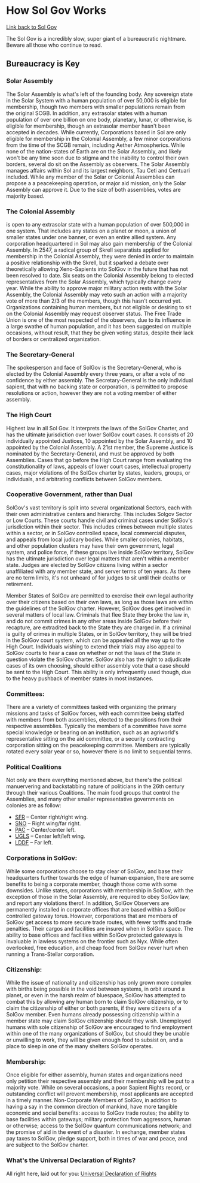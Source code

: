 # How Sol Gov Works

[Link back to Sol Gov](https://baystation12.net/lore/Organizations/Sol/Sol-Gov)

The Sol Gov is a incredibly slow, super giant of a bureaucratic nightmare. Beware all those who continue to read.

## Bureaucracy is Key

### Solar Assembly

The Solar Assembly is what's left of the founding body. Any sovereign state in the Solar System with a human population of over 50,000 is eligible for membership, though two members with smaller populations remain from the original SCGB. In addition, any extrasolar states with a human population of over one billion on one body, planetary, lunar, or otherwise, is eligible for membership, though an extrasolar member hasn't been accepted in decades. While currently, Corporations based in Sol are only eligible for membership in the Colonial Assembly, a few minor corporations from the time of the SCGB remain, including Aether Atmospherics. While none of the nation-states of Earth are on the Solar Assembly, and likely won't be any time soon due to stigma and the inability to control their own borders, several do sit on the Assembly as observers. The Solar Assembly manages affairs within Sol and its largest neighbors, Tau Ceti and Centuari included. While any member of the Solar or Colonial Assemblies can propose a a peacekeeping operation, or major aid mission, only the Solar Assembly can approve it. Due to the size of both assemblies, votes are majority based.


### The Colonial Assembly

is open to any extrasolar state with a human population of over 500,000 in one system. That includes any states on a planet or moon, a union of smaller states under one banner, or even an entire allied system. Any corporation headquartered in Sol may also gain membership of the Colonial Assembly. In 2547, a radical group of Skrell separatists applied for membership in the Colonial Assembly, they were denied in order to maintain a positive relationship with the Skrell, but it sparked a debate over theoretically allowing Xeno-Sapients into SolGov in the future that has not been resolved to date. Six seats on the Colonial Assembly belong to elected representatives from the Solar Assembly, which typically change every year. While the ability to approve major military action rests with the Solar Assembly, the Colonial Assembly may veto such an action with a majority vote of more than 2/3 of the members, though this hasn't occurred yet. Organizations containing human members, but not eligible or desiring to sit on the Colonial Assembly may request observer status. The Free Trade Union is one of the most respected of the observers, due to its influence in a large swathe of human population, and it has been suggested on multiple occasions, without result, that they be given voting status, despite their lack of borders or centralized organization.

### The Secretary-General

The spokesperson and face of SolGov is the Secretary-General, who is elected by the Colonial Assembly every three years, or after a vote of no confidence by either assembly. The Secretary-General is the only individual sapient, that with no backing state or corporation, is permitted to propose resolutions or action, however they are not a voting member of either assembly.

### The High Court

Highest law in all Sol Gov. It interprets the laws of the SolGov Charter, and has the ultimate jurisdiction over lower SolGov court cases. It consists of 20 individually appointed Justices, 10 appointed by the Solar Assembly, and 10 appointed by the Colonial Assembly. A 21st member, the Supreme Justice is nominated by the Secretary-General, and must be approved by both Assemblies. Cases that go before the High Court range from evaluating the constitutionality of laws, appeals of lower court cases, intellectual property cases, major violations of the SolGov charter by states, leaders, groups, or individuals, and arbitrating conflicts between SolGov members.

### Cooperative Government, rather than Dual

SolGov's vast territory is split into several organizational Sectors, each with their own administrative centers and hierarchy. This includes Solgov Sector or Low Courts. These courts handle civil and criminal cases under SolGov's jurisdiction within their sector. This includes crimes between multiple states within a sector, or in SolGov controlled space, local commercial disputes, and appeals from local judicary bodies. While smaller colonies, habitats, and other population clusters may have their own government, legal system, and police force, if these groups live inside SolGov territory, SolGov has the ultimate jurisdiction over legal matters that aren't within a member state. Judges are elected by SolGov citizens living within a sector unaffiliated with any member state, and server terms of ten years. As there are no term limits, it's not unheard of for judges to sit until their deaths or retirement.

Member States of SolGov are permitted to exercise their own legal authority over their citizens based on their own laws, as long as those laws are within the guidelines of the SolGov charter. However, SolGov does get involved in several matters of local law. Criminals that flee State they broke the law in, and do not commit crimes in any other areas inside SolGov before their recapture, are extradited back to the State they are charged in. If a criminal is guilty of crimes in multiple States, or in SolGov territory, they will be tried in the SolGov court system, which can be appealed all the way up to the High Court. Individuals wishing to extend their trials may also appeal to SolGov courts to hear a case on whether or not the laws of the State in question violate the SolGov charter. SolGov also has the right to adjudicate cases of its own choosing, should either assembly vote that a case should be sent to the High Court. This ability is only infrequently used though, due to the heavy pushback of member states in most instances.

### Committees: 

There are a variety of committees tasked with organizing the primary missions and tasks of SolGov forces, with each committee being staffed with members from both assemblies, elected to the positions from their respective assemblies. Typically the members of a committee have some special knowledge or bearing on an institution, such as an agriworld's representative sitting on the aid committee, or a security contracting corporation sitting on the peacekeeping committee. Members are typically rotated every solar year or so, however there is no limit to sequential terms.

### Political Coalitions

Not only are there everything mentioned above, but there's the political manuervering and backstabbing nature of politicians in the 26th century through their various Coalitions. The main food groups that control the Assemblies, and many other smaller representative governments on colonies are as follow:

* [SFR](https://baystatio12.net/lore/Organizations/Political%Coalitions/SFR) – Center right/right wing.
* [SNO](https://baystatio12.net/lore/Organizations/Political%Coalitions/SNO) – Right wing/far right.
* [PAC](https://baystatio12.net/lore/Organizations/Political%Coalitions/PAC) – Center/center left.
* [UGLS](https://baystatio12.net/lore/Organizations/Political%Coalitions/UGLS) – Center left/left wing.
* [LDDF](https://baystatio12.net/lore/Organizations/Political%Coalitions/LDDF) – Far left.


### Corporations in SolGov:

While some corporations choose to stay clear of SolGov, and base their headquarters further towards the edge of human expansion, there are some benefits to being a corporate member, though those come with some downsides. Unlike states, corporations with membership in SolGov, with the exception of those in the Solar Assembly, are required to obey SolGov law, and report any violations therof. In addition, SolGov Observers are permanently installed in corporate offices that are based within a SolGov controlled gateway torus. However, corporations that are members of SolGov get access to more secure trade routes, with fewer tariffs and trade penalties. Their cargos and facilities are insured when in SolGov space. The ability to base offices and facilities within SolGov protected gateways is invaluable in lawless systems on the frontier such as Nyx. While often overlooked, free education, and cheap food from SolGov never hurt when running a Trans-Stellar corporation.

### Citizenship:

While the issue of nationality and citizenship has only grown more complex with births being possible in the void between systems, in orbit around a planet, or even in the harsh realm of bluespace, SolGov has attempted to combat this by allowing any human born to claim SolGov citizenship, or to claim the citizenship of either or both parents, if they were citizens of a SolGov member. Even humans already possessing citizenship within a member state may claim SolGov citizenship should they wish. Unemployed humans with sole citizenship of SolGov are encouraged to find employment within one of the many organizations of SolGov, but should they be unable or unwilling to work, they will be given enough food to subsist on, and a place to sleep in one of the many shelters SolGov operates.

### Membership: 

Once eligible for either assembly, human states and organizations need only petition their respective assembly and their membership will be put to a majority vote. While on several occasions, a poor Sapient Rights record, or outstanding conflict will prevent membership, most applicants are accepted in a timely manner. Non-Corporate Members of SolGov, in addition to having a say in the common direction of mankind, have more tangible economic and social benefits: access to SolGov trade routes; the ability to base facilities within gateways; military protection from aggressors, human or otherwise; access to the SolGov quantum communications network; and the promise of aid in the event of a disaster. In exchange, member states pay taxes to SolGov, pledge support, both in times of war and peace, and are subject to the SolGov charter.

### What's the Universal Declaration of Rights?

All right here, laid out for you: [Universal Declaration of Rights](https://baystation12.net/lore/UDoR)
